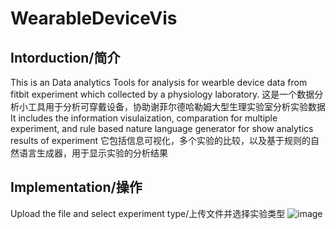 # WearableDeviceVis

## Intorduction/简介
This is an Data analytics Tools for analysis for wearble device data from fitbit experiment which collected by a physiology laboratory.
这是一个数据分析小工具用于分析可穿戴设备，协助谢菲尔德哈勒姆大型生理实验室分析实验数据
It includes the information visulaization, comparation for multiple experiment, and rule based nature language generator for show analytics results of experiment
它包括信息可视化，多个实验的比较，以及基于规则的自然语言生成器，用于显示实验的分析结果

## Implementation/操作
Upload the file and select experiment type/上传文件并选择实验类型
![image](https://github.com/Qinzhizhou/WearableDeviceVis/img/upload.PNG)
